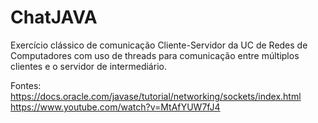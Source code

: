 # ChatJAVA
 Exercício clássico de comunicação Cliente-Servidor da UC de Redes de Computadores com uso de threads para comunicação entre múltiplos clientes e o servidor de intermediário.

 Fontes:
   https://docs.oracle.com/javase/tutorial/networking/sockets/index.html
   https://www.youtube.com/watch?v=MtAfYUW7fJ4
